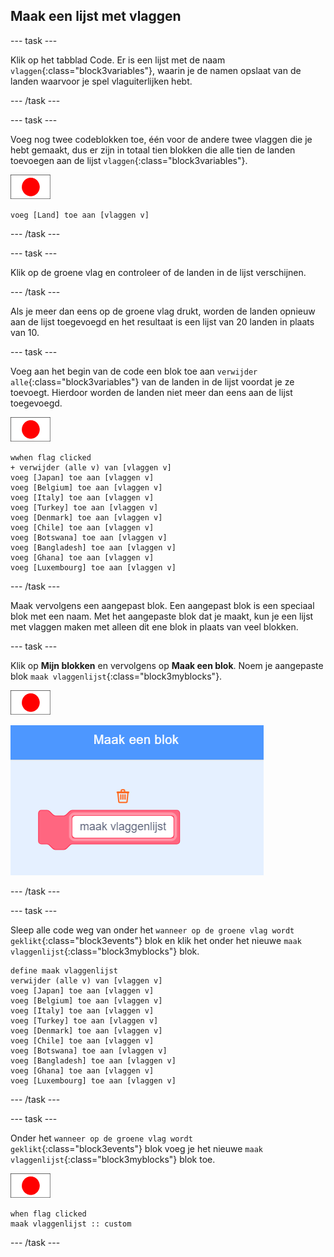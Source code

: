 ## Maak een lijst met vlaggen

--- task ---

Klik op het tabblad Code. Er is een lijst met de naam `vlaggen`{:class="block3variables"}, waarin je de namen opslaat van de landen waarvoor je spel vlaguiterlijken hebt.

--- /task ---

--- task ---

Voeg nog twee codeblokken toe, één voor de andere twee vlaggen die je hebt gemaakt, dus er zijn in totaal tien blokken die alle tien de landen toevoegen aan de lijst `vlaggen`{:class="block3variables"}.

![Vlag sprite](images/flag-sprite.png)

```blocks3
voeg [Land] toe aan [vlaggen v]
```

--- /task ---

--- task ---

Klik op de groene vlag en controleer of de landen in de lijst verschijnen.

--- /task ---

Als je meer dan eens op de groene vlag drukt, worden de landen opnieuw aan de lijst toegevoegd en het resultaat is een lijst van 20 landen in plaats van 10.

--- task ---

Voeg aan het begin van de code een blok toe aan `verwijder alle`{:class="block3variables"} van de landen in de lijst voordat je ze toevoegt. Hierdoor worden de landen niet meer dan eens aan de lijst toegevoegd.

![Vlag sprite](images/flag-sprite.png)

```blocks3
wwhen flag clicked
+ verwijder (alle v) van [vlaggen v]
voeg [Japan] toe aan [vlaggen v]
voeg [Belgium] toe aan [vlaggen v]
voeg [Italy] toe aan [vlaggen v]
voeg [Turkey] toe aan [vlaggen v]
voeg [Denmark] toe aan [vlaggen v]
voeg [Chile] toe aan [vlaggen v]
voeg [Botswana] toe aan [vlaggen v]
voeg [Bangladesh] toe aan [vlaggen v]
voeg [Ghana] toe aan [vlaggen v]
voeg [Luxembourg] toe aan [vlaggen v]
```

--- /task ---

Maak vervolgens een aangepast blok. Een aangepast blok is een speciaal blok met een naam. Met het aangepaste blok dat je maakt, kun je een lijst met vlaggen maken met alleen dit ene blok in plaats van veel blokken.

--- task ---

Klik op **Mijn blokken** en vervolgens op **Maak een blok**. Noem je aangepaste blok `maak vlaggenlijst`{:class="block3myblocks"}.

![Vlag sprite](images/flag-sprite.png)

![Voeg een blok toe](images/add-block.png)

--- /task ---

--- task ---

Sleep alle code weg van onder het `wanneer op de groene vlag wordt geklikt`{:class="block3events"} blok en klik het onder het nieuwe `maak vlaggenlijst`{:class="block3myblocks"} blok.

```blocks3
define maak vlaggenlijst
verwijder (alle v) van [vlaggen v]
voeg [Japan] toe aan [vlaggen v]
voeg [Belgium] toe aan [vlaggen v]
voeg [Italy] toe aan [vlaggen v]
voeg [Turkey] toe aan [vlaggen v]
voeg [Denmark] toe aan [vlaggen v]
voeg [Chile] toe aan [vlaggen v]
voeg [Botswana] toe aan [vlaggen v]
voeg [Bangladesh] toe aan [vlaggen v]
voeg [Ghana] toe aan [vlaggen v]
voeg [Luxembourg] toe aan [vlaggen v]
```

--- /task ---

--- task ---

Onder het `wanneer op de groene vlag wordt geklikt`{:class="block3events"} blok voeg je het nieuwe `maak vlaggenlijst`{:class="block3myblocks"} blok toe.

![Vlag sprite](images/flag-sprite.png)

```blocks3
when flag clicked
maak vlaggenlijst :: custom
```

--- /task ---